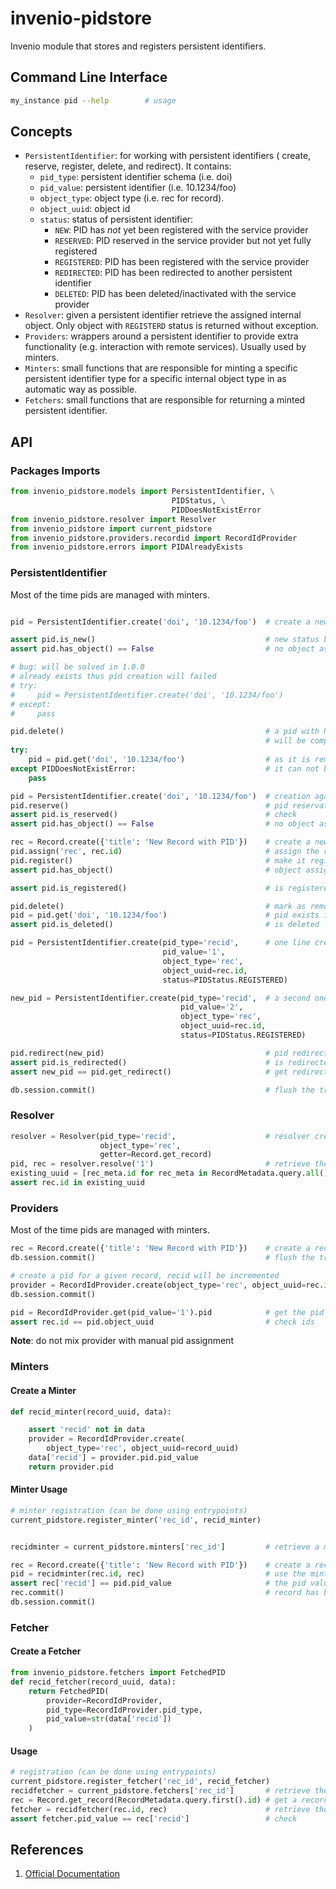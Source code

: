 # invenio-pidstore

Invenio module that stores and registers persistent identifiers.

## Command Line Interface

``` bash
my_instance pid --help        # usage
```

## Concepts

- `PersistentIdentifier`: for working with persistent identifiers ( create, reserve, register, delete, and redirect). It contains:
  - `pid_type`: persistent identifier schema (i.e. doi)
  - `pid_value`: persistent identifier (i.e. 10.1234/foo)
  - `object_type`: object type (i.e. rec for record).
  - `object_uuid`: object id
  - `status`: status of persistent identifier:
    - `NEW`: PID has *not* yet been registered with the service provider
    - `RESERVED`: PID reserved in the service provider but not yet fully registered
    - `REGISTERED`: PID has been registered with the service provider
    - `REDIRECTED`: PID has been redirected to another persistent identifier
    - `DELETED`: PID has been deleted/inactivated with the service provider
- `Resolver`: given a persistent identifier retrieve the assigned internal object. Only object with `REGISTERD` status is returned without exception.
- `Providers`: wrappers around a persistent identifier to provide extra functionality (e.g. interaction with remote services). Usually used by minters.
- `Minters`: small functions that are responsible for minting a specific persistent identifier type for a specific internal object type in as automatic way as possible.
- `Fetchers`: small functions that are responsible for returning a minted persistent identifier.

## API

### Packages Imports

```python
from invenio_pidstore.models import PersistentIdentifier, \
                                    PIDStatus, \
                                    PIDDoesNotExistError
from invenio_pidstore.resolver import Resolver
from invenio_pidstore import current_pidstore
from invenio_pidstore.providers.recordid import RecordIdProvider
from invenio_pidstore.errors import PIDAlreadyExists
```

### PersistentIdentifier

Most of the time pids are managed with minters.

```python

pid = PersistentIdentifier.create('doi', '10.1234/foo')  # create a new pid

assert pid.is_new()                                      # new status by default
assert pid.has_object() == False                         # no object assigned

# bug: will be solved in 1.0.0
# already exists thus pid creation will failed
# try:
#     pid = PersistentIdentifier.create('doi', '10.1234/foo')
# except:
#     pass

pid.delete()                                             # a pid with NEW status
                                                         # will be completely deleted from the DB
try:
    pid = pid.get('doi', '10.1234/foo')                  # as it is removed from the DB
except PIDDoesNotExistError:                             # it can not be retrieved
    pass

pid = PersistentIdentifier.create('doi', '10.1234/foo')  # creation again
pid.reserve()                                            # pid reservation for future uses
assert pid.is_reserved()                                 # check
assert pid.has_object() == False                         # no object assigned

rec = Record.create({'title': 'New Record with PID'})    # create a new record
pid.assign('rec', rec.id)                                # assign the record to the pid
pid.register()                                           # make it registered
assert pid.has_object()                                  # object assigned

assert pid.is_registered()                               # is registered

pid.delete()                                             # mark as removed as the status is not NEW
pid = pid.get('doi', '10.1234/foo')                      # pid exists in DB
assert pid.is_deleted()                                  # is deleted

pid = PersistentIdentifier.create(pid_type='recid',      # one line creation
                                  pid_value='1',
                                  object_type='rec',
                                  object_uuid=rec.id,
                                  status=PIDStatus.REGISTERED)

new_pid = PersistentIdentifier.create(pid_type='recid',  # a second one
                                      pid_value='2',
                                      object_type='rec',
                                      object_uuid=rec.id,
                                      status=PIDStatus.REGISTERED)

pid.redirect(new_pid)                                    # pid redirection pid -> new_pid
assert pid.is_redirected()                               # is redirected
assert new_pid == pid.get_redirect()                     # get redirected pid

db.session.commit()                                      # flush the transaction
```

### Resolver

```python
resolver = Resolver(pid_type='recid',                    # resolver creation
                    object_type='rec',
                    getter=Record.get_record)
pid, rec = resolver.resolve('1')                         # retrieve the object
existing_uuid = [rec_meta.id for rec_meta in RecordMetadata.query.all()]
assert rec.id in existing_uuid
```

### Providers

Most of the time pids are managed with minters.

```python
rec = Record.create({'title': 'New Record with PID'})    # create a record
db.session.commit()                                      # flush the transaction

# create a pid for a given record, recid will be incremented
provider = RecordIdProvider.create(object_type='rec', object_uuid=rec.id)
db.session.commit()

pid = RecordIdProvider.get(pid_value='1').pid            # get the pid given a pid_value
assert rec.id == pid.object_uuid                         # check ids
```

__Note__: do not mix provider with manual pid assignment

### Minters

#### Create a Minter

```python
def recid_minter(record_uuid, data):

    assert 'recid' not in data
    provider = RecordIdProvider.create(
        object_type='rec', object_uuid=record_uuid)
    data['recid'] = provider.pid.pid_value
    return provider.pid
```

#### Minter Usage

```python
# minter registration (can be done using entrypoints)
current_pidstore.register_minter('rec_id', recid_minter)


recidminter = current_pidstore.minters['rec_id']         # retrieve a minter

rec = Record.create({'title': 'New Record with PID'})    # create a record
pid = recidminter(rec.id, rec)                           # use the minter to create pid
assert rec['recid'] == pid.pid_value                     # the pid value is stored in the record
rec.commit()                                             # record has been modified
db.session.commit()
```

### Fetcher

#### Create a Fetcher

```python
from invenio_pidstore.fetchers import FetchedPID
def recid_fetcher(record_uuid, data):
    return FetchedPID(
        provider=RecordIdProvider,
        pid_type=RecordIdProvider.pid_type,
        pid_value=str(data['recid'])
    )
```

#### Usage

```python
# registration (can be done using entrypoints)
current_pidstore.register_fetcher('rec_id', recid_fetcher)
recidfetcher = current_pidstore.fetchers['rec_id']       # retrieve the fetcher
rec = Record.get_record(RecordMetadata.query.first().id) # get a record
fetcher = recidfetcher(rec.id, rec)                      # retrieve the pid
assert fetcher.pid_value == rec['recid']                 # check
```

## References

1. [Official Documentation](http://pythonhosted.org/invenio-pidstore)
